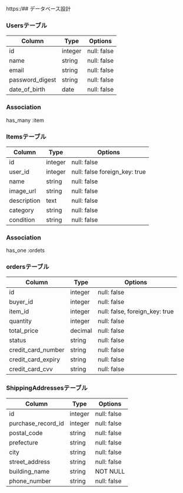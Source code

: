 https:/## データベース設計

### Usersテーブル
| Column          | Type       | Options                        |
| --------------- | ---------- | ------------------------------ |
| id              | integer    |null: false  |
| name            | string     |null: false  |
| email           | string     |null: false  |
| password_digest | string     |null: false  |
| date_of_birth   | date       |null: false  |
### Association
has_many :item

### Itemsテーブル
| Column        | Type       | Options                        |
| ------------- | ---------- | ------------------------------ |
| id            | integer    |null: false  |
| user_id       | integer    |null: false  foreign_key: true|
| name          | string     |null: false  |
| image_url     | string     |null: false  |
| description   | text       |null: false  |
| category      | string     | null: false |
| condition     | string     |null: false  |
### Association
has_one :ordets

### ordersテーブル
| Column              | Type       | Options                        |
| ------------------- | ---------- | ------------------------------ |
| id                  | integer    |null: false  |
| buyer_id            | integer    |null: false  |
| item_id             | integer    |null: false, foreign_key: true  |
| quantity            | integer    |null: false  |
| total_price         | decimal    |null: false  |
| status              | string     |null: false  |
| credit_card_number  | string     |null: false  |
| credit_card_expiry  | string     |null: false  |
| credit_card_cvv     | string     |null: false  |

### ShippingAddressesテーブル
| Column             | Type       | Options                        |
| ------------------ | ---------- | ------------------------------ |
| id                 | integer    |null: false   |
| purchase_record_id | integer    |null: false   |
| postal_code        | string     |null: false   |
| prefecture         | string     |null: false   |
| city               | string     |null: false   |
| street_address     | string     |null: false   | 
| building_name      | string     |NOT NULL      |
| phone_number       | string     |null: false   |
